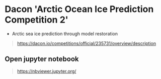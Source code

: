 # Dacon 'Arctic Ocean Ice Prediction Competition 2'

* Arctic sea ice prediction through model restoration

> https://dacon.io/competitions/official/235731/overview/description



## Open jupyter notebook
> https://nbviewer.jupyter.org/
